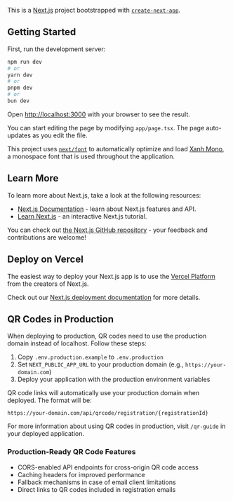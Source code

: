 This is a [Next.js](https://nextjs.org) project bootstrapped with [`create-next-app`](https://nextjs.org/docs/app/api-reference/cli/create-next-app).

## Getting Started

First, run the development server:

```bash
npm run dev
# or
yarn dev
# or
pnpm dev
# or
bun dev
```

Open [http://localhost:3000](http://localhost:3000) with your browser to see the result.

You can start editing the page by modifying `app/page.tsx`. The page auto-updates as you edit the file.

This project uses [`next/font`](https://nextjs.org/docs/app/building-your-application/optimizing/fonts) to automatically optimize and load [Xanh Mono](https://fonts.google.com/specimen/Xanh+Mono), a monospace font that is used throughout the application.

## Learn More

To learn more about Next.js, take a look at the following resources:

- [Next.js Documentation](https://nextjs.org/docs) - learn about Next.js features and API.
- [Learn Next.js](https://nextjs.org/learn) - an interactive Next.js tutorial.

You can check out [the Next.js GitHub repository](https://github.com/vercel/next.js) - your feedback and contributions are welcome!

## Deploy on Vercel

The easiest way to deploy your Next.js app is to use the [Vercel Platform](https://vercel.com/new?utm_medium=default-template&filter=next.js&utm_source=create-next-app&utm_campaign=create-next-app-readme) from the creators of Next.js.

Check out our [Next.js deployment documentation](https://nextjs.org/docs/app/building-your-application/deploying) for more details.

## QR Codes in Production

When deploying to production, QR codes need to use the production domain instead of localhost. Follow these steps:

1. Copy `.env.production.example` to `.env.production`
2. Set `NEXT_PUBLIC_APP_URL` to your production domain (e.g., `https://your-domain.com`)
3. Deploy your application with the production environment variables

QR code links will automatically use your production domain when deployed. The format will be:

```
https://your-domain.com/api/qrcode/registration/{registrationId}
```

For more information about using QR codes in production, visit `/qr-guide` in your deployed application.

### Production-Ready QR Code Features

- CORS-enabled API endpoints for cross-origin QR code access
- Caching headers for improved performance
- Fallback mechanisms in case of email client limitations
- Direct links to QR codes included in registration emails
